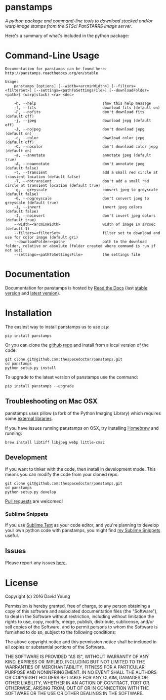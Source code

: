 panstamps
=========

*A python package and command-line tools to download stacked and/or warp
image stamps from the STScI PanSTARRS image server*.

Here's a summary of what's included in the python package:

Command-Line Usage
==================

    Documentation for panstamps can be found here: http://panstamps.readthedocs.org/en/stable

    Usage:
        panstamps [options] [--width=<arcminWidth>] [--filters=<filterSet>] [--settings=<pathToSettingsFile>] [--downloadFolder=<path>] (warp|stack) <ra> <dec>

        -h, --help                              show this help message
        -f, --fits                              download fits (default on)
        -F, --nofits                            don't download fits (default off)
        -j, --jpeg                              download jepg (default off)
        -J, --nojpeg                            don't download jepg (default on)
        -c, --color                             download color jepg (default off)
        -C, --nocolor                           don't download color jepg (default on)
        -a, --annotate                          annotate jpeg (default true)
        -A, --noannotate                        don't annotate jpeg (default false)
        -t, --transient                         add a small red circle at transient location (default false)
        -T, --notransient                       don't add a small red circle at transient location (default true)
        -g, --greyscale                         convert jpeg to greyscale (default false)
        -G, --nogreyscale                       don't convert jpeg to greyscale (default true)
        -i, --invert                            invert jpeg colors (default false)
        -I, --noinvert                          don't invert jpeg colors (default true)
        --width=<arcminWidth>                   width of image in arcsec (default 1)
        --filters=<filterSet>                   filter set to download and use for color image (default gri)
        --downloadFolder=<path>                 path to the download folder, relative or absolute (folder created where command is run if not set)
        --settings=<pathToSettingsFile>         the settings file    

Documentation
=============

Documentation for panstamps is hosted by [Read the
Docs](http://panstamps.readthedocs.org/en/stable/) (last [stable
version](http://panstamps.readthedocs.org/en/stable/) and [latest
version](http://panstamps.readthedocs.org/en/latest/)).

Installation
============

The easiest way to install panstamps us to use `pip`:

    pip install panstamps

Or you can clone the [github
repo](https://github.com/thespacedoctor/panstamps) and install from a
local version of the code:

    git clone git@github.com:thespacedoctor/panstamps.git
    cd panstamps
    python setup.py install

To upgrade to the latest version of panstamps use the command:

    pip install panstamps --upgrade

Troubleshooting on Mac OSX
--------------------------

panstamps uses pillow (a fork of the Python Imaging Library) which
requires some [external
libraries](https://pillow.readthedocs.org/en/3.1.x/installation.html#external-libraries).

If you have issues running panstamps on OSX, try installing
[Homebrew](http://brew.sh/) and running:

    brew install libtiff libjpeg webp little-cms2

Development
-----------

If you want to tinker with the code, then install in development mode.
This means you can modify the code from your cloned repo:

    git clone git@github.com:thespacedoctor/panstamps.git
    cd panstamps
    python setup.py develop

[Pull requests](https://github.com/thespacedoctor/panstamps/pulls) are
welcomed!

### Sublime Snippets

If you use [Sublime Text](https://www.sublimetext.com/) as your code
editor, and you're planning to develop your own python code with
panstamps, you might find [my Sublime
Snippets](https://github.com/thespacedoctor/panstamps-Sublime-Snippets)
useful.

Issues
------

Please report any issues
[here](https://github.com/thespacedoctor/panstamps/issues).

License
=======

Copyright (c) 2016 David Young

Permission is hereby granted, free of charge, to any person obtaining a
copy of this software and associated documentation files (the
"Software"), to deal in the Software without restriction, including
without limitation the rights to use, copy, modify, merge, publish,
distribute, sublicense, and/or sell copies of the Software, and to
permit persons to whom the Software is furnished to do so, subject to
the following conditions:

The above copyright notice and this permission notice shall be included
in all copies or substantial portions of the Software.

THE SOFTWARE IS PROVIDED "AS IS", WITHOUT WARRANTY OF ANY KIND, EXPRESS
OR IMPLIED, INCLUDING BUT NOT LIMITED TO THE WARRANTIES OF
MERCHANTABILITY, FITNESS FOR A PARTICULAR PURPOSE AND NONINFRINGEMENT.
IN NO EVENT SHALL THE AUTHORS OR COPYRIGHT HOLDERS BE LIABLE FOR ANY
CLAIM, DAMAGES OR OTHER LIABILITY, WHETHER IN AN ACTION OF CONTRACT,
TORT OR OTHERWISE, ARISING FROM, OUT OF OR IN CONNECTION WITH THE
SOFTWARE OR THE USE OR OTHER DEALINGS IN THE SOFTWARE.
